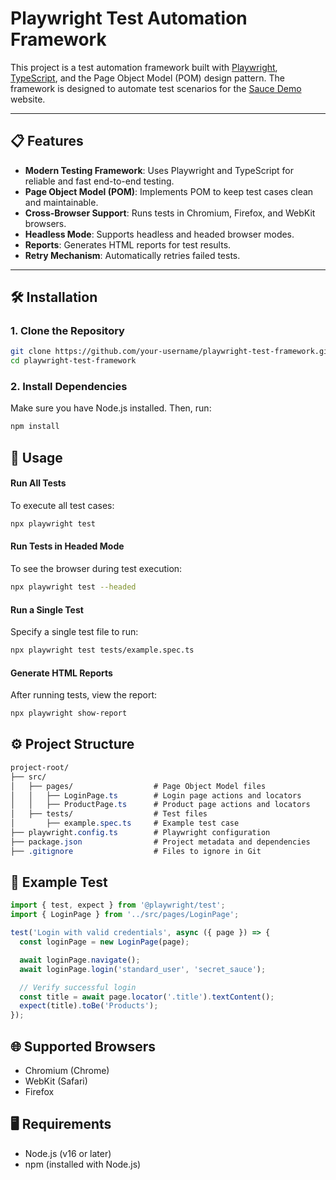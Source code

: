 # Playwright Test Automation Framework

This project is a test automation framework built with [Playwright](https://playwright.dev/), [TypeScript](https://www.typescriptlang.org/), and the Page Object Model (POM) design pattern. The framework is designed to automate test scenarios for the [Sauce Demo](https://www.saucedemo.com/) website.

---

## 📋 Features

- **Modern Testing Framework**: Uses Playwright and TypeScript for reliable and fast end-to-end testing.
- **Page Object Model (POM)**: Implements POM to keep test cases clean and maintainable.
- **Cross-Browser Support**: Runs tests in Chromium, Firefox, and WebKit browsers.
- **Headless Mode**: Supports headless and headed browser modes.
- **Reports**: Generates HTML reports for test results.
- **Retry Mechanism**: Automatically retries failed tests.

---

## 🛠️ Installation

### **1. Clone the Repository**
```bash
git clone https://github.com/your-username/playwright-test-framework.git
cd playwright-test-framework
```
### **2. Install Dependencies**
Make sure you have Node.js installed. Then, run:
```bash
npm install
```

## 🚀 Usage
#### **Run All Tests**
To execute all test cases:
```bash
npx playwright test
```
#### **Run Tests in Headed Mode**
To see the browser during test execution:
```bash
npx playwright test --headed
```

#### **Run a Single Test**
Specify a single test file to run:
```bash
npx playwright test tests/example.spec.ts
```

#### **Generate HTML Reports**
After running tests, view the report:
```bash
npx playwright show-report
```

## ⚙️ Project Structure
```css
project-root/
├── src/
│   ├── pages/                  # Page Object Model files
│   │   ├── LoginPage.ts        # Login page actions and locators
│   │   ├── ProductPage.ts      # Product page actions and locators
│   ├── tests/                  # Test files
│       ├── example.spec.ts     # Example test case
├── playwright.config.ts        # Playwright configuration
├── package.json                # Project metadata and dependencies
├── .gitignore                  # Files to ignore in Git
```
## 🧪 Example Test
``` typescript
import { test, expect } from '@playwright/test';
import { LoginPage } from '../src/pages/LoginPage';

test('Login with valid credentials', async ({ page }) => {
  const loginPage = new LoginPage(page);

  await loginPage.navigate();
  await loginPage.login('standard_user', 'secret_sauce');

  // Verify successful login
  const title = await page.locator('.title').textContent();
  expect(title).toBe('Products');
});
``` 
## 🌐 Supported Browsers
- Chromium (Chrome)
- WebKit (Safari)
- Firefox

## 🖥️ Requirements
- Node.js (v16 or later)
- npm (installed with Node.js)